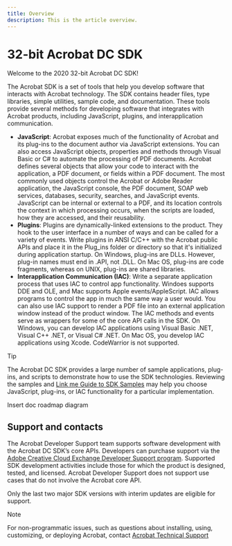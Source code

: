 ```yaml
---
title: Overview
description: This is the article overview.
---
```


# 32-bit Acrobat DC SDK

Welcome to the 2020 32-bit Acrobat DC SDK!

The Acrobat SDK is a set of tools that help you develop software that interacts with Acrobat technology. The SDK contains header files, type libraries, simple utilities, sample code, and documentation. These tools provide several methods for developing software that integrates with Acrobat products, including JavaScript, plugins, and interapplication communication.

* **JavaScript**: Acrobat exposes much of the functionality of Acrobat and its plug-ins to the document author via JavaScript extensions. You can also access JavaScript objects, properties and methods through Visual Basic or C# to automate the processing of PDF documents. Acrobat defines several objects that allow your code to interact with the  application, a PDF document, or fields within a PDF document. The most commonly used objects control the Acrobat or Adobe Reader application, the JavaScript console, the PDF document, SOAP web services, databases, security, searches, and JavaScript events. JavaScript can be internal or external to a PDF, and its location controls the context in which processing occurs, when the scripts are loaded, how they are accessed, and their reusability. 
* **Plugins**: Plugins are dynamically-linked extensions to the product. They hook to the user interface in a number of ways and can be called for a variety of events. Write plugins in ANSI C/C++ with the Acrobat public APIs and place it in the Plug_ins folder or directory so that it's initialized during application startup. On Windows, plug-ins are DLLs. However, plug-in names must end in .API, not .DLL. On Mac OS, plug-ins are code fragments, whereas on UNIX, plug-ins are shared libraries.
* **Interapplication Communication (IAC)**: Write a separate application process that uses IAC to control app functionality. Windoes supports DDE and OLE, and Mac supports Apple events/AppleScript. IAC allows programs to control the app in much the same way a user would. You can also use IAC support to render a PDF file into an external application window instead of the product window. The IAC methods and events serve as wrappers for some of the core API calls in the SDK. On Windows, you can develop IAC applications using Visual Basic .NET, Visual C++ .NET, or Visual C# .NET. On Mac OS, you develop IAC applications using Xcode. CodeWarrior is not supported.

>[!TIP]
>
>The Acrobat DC SDK provides a large number of sample applications, plug-ins, and scripts to demonstrate how to use the SDK technologies. Reviewing the samples and [Link me Guide to SDK Samples](https://www.adobe.com) may help you choose  JavaScript, plug-ins, or IAC functionality for a particular implementation.

Insert doc roadmap diagram

## Support and contacts

The Acrobat Developer Support team supports software development with the Acrobat DC SDK’s core APIs. Developers can purchase support via the [Adobe Creative Cloud Exchange Developer Support program](https://helpx.adobe.com/ie/support/programs/cc-exchange-developer-support.html). Supported SDK development activities include those for which the product is designed, tested, and licensed. Acrobat Developer Support does not support use cases that do not involve the Acrobat core API. 

Only the last two major SDK versions with interim updates are eligible for support. 

>[!NOTE]
>
>For non-programmatic issues, such as questions about installing, using, customizing, or deploying Acrobat, contact [Acrobat Technical Support](https://helpx.adobe.com/uk/contact/what-contact-options.html)